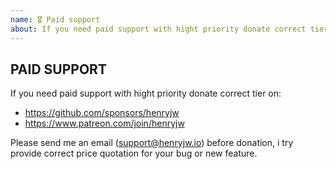 ```yaml
---
name: 🎖 Paid support
about: If you need paid support with hight priority donate correct tier on github.com/sponsors/henryjw or patreon.com/join/henryjw and send email to support@henryjw.io
---
```


## PAID SUPPORT

If you need paid support with hight priority donate correct tier on:

-   https://github.com/sponsors/henryjw
-   https://www.patreon.com/join/henryjw

Please send me an email (support@henryjw.io) before donation, i try provide correct price quotation for your bug or new feature.
